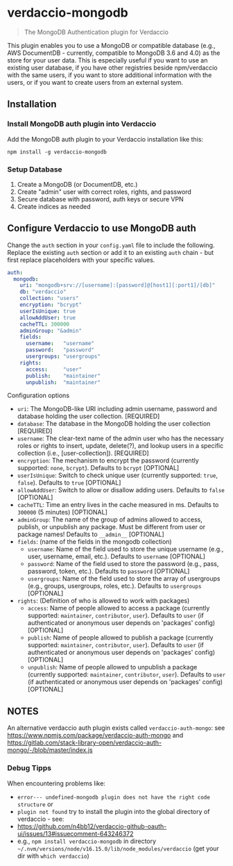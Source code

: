 # verdaccio-mongodb

> The MongoDB Authentication plugin for Verdaccio

This plugin enables you to use a MongoDB or compatible database (e.g., AWS DocumentDB - currently, compatible to MongoDB 3.6 and 4.0) as the store for your user data. 
This is especially useful if you want to use an existing user database, if you have other registries beside npm/verdaccio with the same users, if you want to store additional information with the users, or if you want to create users from an external system.

## Installation

### Install MongoDB auth plugin into Verdaccio

Add the MongoDB auth plugin to your Verdaccio installation like this:

```shell
npm install -g verdaccio-mongodb
```

### Setup Database

1. Create a MongoDB (or DocumentDB, etc.)
2. Create "admin" user with correct roles, rights, and password
3. Secure database with password, auth keys or secure VPN
4. Create indices as needed

## Configure Verdaccio to use MongoDB auth

Change the `auth` section in your `config.yaml` file to include the following. Replace the existing `auth` section or add it to an existing `auth` chain - but first replace placeholders with your specific values.

```yaml
auth:
  mongodb:
    uri: "mongodb+srv://[username]:[password]@[host1][:port1]/[db]"
    db: "verdaccio"
    collection: "users"
    encryption: "bcrypt"
    userIsUnique: true
    allowAddUser: true
    cacheTTL: 300000
    adminGroup: "&admin"
    fields:
      username:   "username"
      password:   "password"
      usergroups: "usergroups"
    rights:
      access:     "user"
      publish:    "maintainer"
      unpublish:  "maintainer"
```

Configuration options
* `uri`: The MongoDB-like URI including admin username, password and database holding the user collection. [REQUIRED]
* `database`: The database in the MongoDB holding the user collection [REQUIRED]
* `username`: The clear-text name of the admin user who has the necessary roles or rights to insert, update, delete(?), and lookup users in a specific collection (i.e., [user-collection]). [REQUIRED]
* `encryption`: The mechanism to encrypt the password (currently supported: `none`, `bcrypt`). Defaults to `bcrypt` [OPTIONAL]
* `userIsUnique`: Switch to check unique user (currently supported: `true`, `false`). Defaults to `true` [OPTIONAL]
* `allowAddUser`: Switch to allow or disallow adding users. Defaults to `false` [OPTIONAL]
* `cacheTTL`: Time an entry lives in the cache measured in ms. Defaults to `300000` (5 minutes) [OPTIONAL]
* `adminGroup`: The name of the group of admins allowed to access, publish, or unpublish any package. Must be different from user or package names! Defaults to `__admin__` [OPTIONAL]
* `fields`: (name of the fields in the mongodb collection)
  * `username`: Name of the field used to store the unique username (e.g., user, username, email, etc.). Defaults to `username` [OPTIONAL]
  * `password`: Name of the field used to store the password (e.g., pass, password, token, etc.). Defaults to `password` [OPTIONAL]
  * `usergroups`: Name of the field used to store the array of usergroups (e.g., groups, usergroups, roles, etc.). Defaults to `usergroups` [OPTIONAL]
* `rights`: (Definition of who is allowed to work with packages)
  * `access`: Name of people allowed to access a package (currently supported: `maintainer`, `contributor`, `user`). Defaults to `user` (if authenticated or anonymous user depends on 'packages' config) [OPTIONAL]
  * `publish`: Name of people allowed to publish a package (currently supported: `maintainer`, `contributor`, `user`). Defaults to `user` (if authenticated or anonymous user depends on 'packages' config) [OPTIONAL]
  * `unpublish`: Name of people allowed to unpublish a package (currently supported: `maintainer`, `contributor`, `user`). Defaults to `user` (if authenticated or anonymous user depends on 'packages' config) [OPTIONAL]

## NOTES
An alternative verdaccio auth plugin exists called `verdaccio-auth-mongo`: see https://www.npmjs.com/package/verdaccio-auth-mongo and https://gitlab.com/stack-library-open/verdaccio-auth-mongo/-/blob/master/index.js

### Debug Tipps
When encountering problems like:
* `error--- undefined-mongodb plugin does not have the right code structure` or
* `plugin not found`
try to install the plugin into the global directory of verdaccio - see:
* https://github.com/n4bb12/verdaccio-github-oauth-ui/issues/13#issuecomment-643246372
* e.g., `npm install verdaccio-mongodb` in directory `~/.nvm/versions/node/v16.15.0/lib/node_modules/verdaccio` (get your dir with `which verdaccio`)